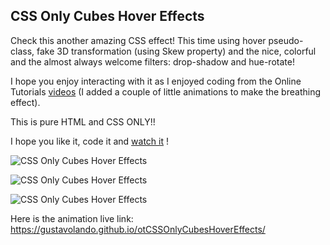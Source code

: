 ## CSS Only Cubes Hover Effects

Check this another amazing CSS effect!  This time using hover pseudo-class, fake 3D transformation (using Skew property) and the nice, colorful and the almost always welcome filters: drop-shadow and hue-rotate!

I hope you enjoy interacting with it as I enjoyed coding from the Online Tutorials [videos](https://www.youtube.com/watch?v=oc2S3Wo-I1A&t=10s) (I added a couple of little animations to make the breathing effect).

This is pure HTML and CSS ONLY!!

I hope you like it, code it and [watch it](https://gustavolando.github.io/otCSSOnlyCubesHoverEffects/) !

![CSS Only Cubes Hover Effects](https://gustavolando.github.io/otCSSOnlyCubesHoverEffects/CSS%20Only%20Cubes%20Hover%20Effects%201.png)

![CSS Only Cubes Hover Effects](https://gustavolando.github.io/otCSSOnlyCubesHoverEffects/CSS%20Only%20Cubes%20Hover%20Effects%202.png)

![CSS Only Cubes Hover Effects](https://gustavolando.github.io/otCSSOnlyCubesHoverEffects/CSS%20Only%20Cubes%20Hover%20Effects%203.png)

Here is the animation live link:  https://gustavolando.github.io/otCSSOnlyCubesHoverEffects/

